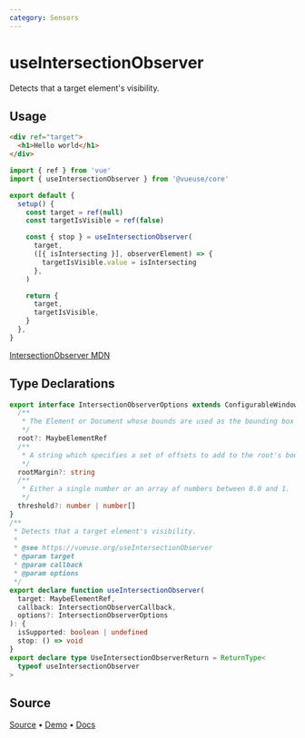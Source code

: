 ```yaml
---
category: Sensors
---
```


# useIntersectionObserver

Detects that a target element's visibility.

## Usage

```html
<div ref="target">
  <h1>Hello world</h1>
</div>
```

```js
import { ref } from 'vue'
import { useIntersectionObserver } from '@vueuse/core'

export default {
  setup() {
    const target = ref(null)
    const targetIsVisible = ref(false)

    const { stop } = useIntersectionObserver(
      target,
      ([{ isIntersecting }], observerElement) => {
        targetIsVisible.value = isIntersecting
      },
    )

    return {
      target,
      targetIsVisible,
    }
  },
}
```

[IntersectionObserver MDN](https://developer.mozilla.org/en-US/docs/Web/API/IntersectionObserver/IntersectionObserver)


<!--FOOTER_STARTS-->
## Type Declarations

```typescript
export interface IntersectionObserverOptions extends ConfigurableWindow {
  /**
   * The Element or Document whose bounds are used as the bounding box when testing for intersection.
   */
  root?: MaybeElementRef
  /**
   * A string which specifies a set of offsets to add to the root's bounding_box when calculating intersections.
   */
  rootMargin?: string
  /**
   * Either a single number or an array of numbers between 0.0 and 1.
   */
  threshold?: number | number[]
}
/**
 * Detects that a target element's visibility.
 *
 * @see https://vueuse.org/useIntersectionObserver
 * @param target
 * @param callback
 * @param options
 */
export declare function useIntersectionObserver(
  target: MaybeElementRef,
  callback: IntersectionObserverCallback,
  options?: IntersectionObserverOptions
): {
  isSupported: boolean | undefined
  stop: () => void
}
export declare type UseIntersectionObserverReturn = ReturnType<
  typeof useIntersectionObserver
>
```

## Source

[Source](https://github.com/vueuse/vueuse/blob/main/packages/core/useIntersectionObserver/index.ts) • [Demo](https://github.com/vueuse/vueuse/blob/main/packages/core/useIntersectionObserver/demo.vue) • [Docs](https://github.com/vueuse/vueuse/blob/main/packages/core/useIntersectionObserver/index.md)


<!--FOOTER_ENDS-->
